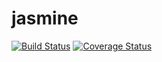# jasmine
[![Build Status](https://secure.travis-ci.org/user.name/jasmine.png?branch=master)](https://travis-ci.org/user.name/jasmine)
[![Coverage Status](https://coveralls.io/repos/user.name/jasmine/badge.svg?branch=master)](https://coveralls.io/r/user.name/jasmine/?branch=master)
